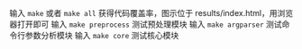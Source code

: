 输入 `make` 或者 `make all` 获得代码覆盖率，图示位于 results/index.html，用浏览器打开即可
输入 `make preprocess` 测试预处理模块
输入 `make argparser` 测试命令行参数分析模块
输入 `make core` 测试核心模块